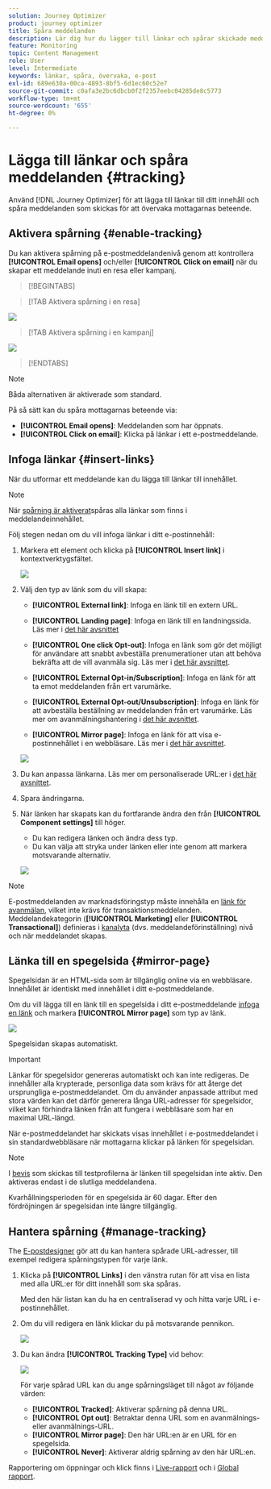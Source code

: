 ```yaml
---
solution: Journey Optimizer
product: journey optimizer
title: Spåra meddelanden
description: Lär dig hur du lägger till länkar och spårar skickade meddelanden
feature: Monitoring
topic: Content Management
role: User
level: Intermediate
keywords: länkar, spåra, övervaka, e-post
exl-id: 689e630a-00ca-4893-8bf5-6d1ec60c52e7
source-git-commit: c0afa3e2bc6dbcb0f2f2357eebc04285de8c5773
workflow-type: tm+mt
source-wordcount: '655'
ht-degree: 0%

---
```


# Lägga till länkar och spåra meddelanden {#tracking}

Använd [!DNL Journey Optimizer] för att lägga till länkar till ditt innehåll och spåra meddelanden som skickas för att övervaka mottagarnas beteende.

## Aktivera spårning {#enable-tracking}

Du kan aktivera spårning på e-postmeddelandenivå genom att kontrollera **[!UICONTROL Email opens]** och/eller **[!UICONTROL Click on email]** när du skapar ett meddelande inuti en resa eller kampanj.

>[!BEGINTABS]

>[!TAB Aktivera spårning i en resa]

![](assets/message-tracking-journey.png)

>[!TAB Aktivera spårning i en kampanj]

![](assets/message-tracking-campaign.png)

>[!ENDTABS]

>[!NOTE]
>
>Båda alternativen är aktiverade som standard.

På så sätt kan du spåra mottagarnas beteende via:

* **[!UICONTROL Email opens]**: Meddelanden som har öppnats.
* **[!UICONTROL Click on email]**: Klicka på länkar i ett e-postmeddelande.

## Infoga länkar {#insert-links}

När du utformar ett meddelande kan du lägga till länkar till innehållet.

>[!NOTE]
>
>När [spårning är aktiverat](#enable-tracking)spåras alla länkar som finns i meddelandeinnehållet.

Följ stegen nedan om du vill infoga länkar i ditt e-postinnehåll:

1. Markera ett element och klicka på **[!UICONTROL Insert link]** i kontextverktygsfältet.

   ![](assets/message-tracking-insert-link.png)

1. Välj den typ av länk som du vill skapa:

   * **[!UICONTROL External link]**: Infoga en länk till en extern URL.

   * **[!UICONTROL Landing page]**: Infoga en länk till en landningssida. Läs mer i [det här avsnittet](../landing-pages/get-started-lp.md)

   * **[!UICONTROL One click Opt-out]**: Infoga en länk som gör det möjligt för användare att snabbt avbeställa prenumerationer utan att behöva bekräfta att de vill avanmäla sig. Läs mer i [det här avsnittet](../privacy/opt-out.md#one-click-opt-out).

   * **[!UICONTROL External Opt-in/Subscription]**: Infoga en länk för att ta emot meddelanden från ert varumärke.

   * **[!UICONTROL External Opt-out/Unsubscription]**: Infoga en länk för att avbeställa beställning av meddelanden från ert varumärke. Läs mer om avanmälningshantering i [det här avsnittet](../privacy/opt-out.md#opt-out-management).

   * **[!UICONTROL Mirror page]**: Infoga en länk för att visa e-postinnehållet i en webbläsare. Läs mer i [det här avsnittet](#mirror-page).

   ![](assets/message-tracking-links.png)

1. Du kan anpassa länkarna. Läs mer om personaliserade URL:er i [det här avsnittet](../personalization/personalization-syntax.md#perso-urls).

1. Spara ändringarna.

1. När länken har skapats kan du fortfarande ändra den från **[!UICONTROL Component settings]** till höger.

   * Du kan redigera länken och ändra dess typ.
   * Du kan välja att stryka under länken eller inte genom att markera motsvarande alternativ.

   ![](assets/message-tracking-link-settings.png)

>[!NOTE]
>
>E-postmeddelanden av marknadsföringstyp måste innehålla en [länk för avanmälan](../privacy/opt-out.md#opt-out-management), vilket inte krävs för transaktionsmeddelanden. Meddelandekategorin (**[!UICONTROL Marketing]** eller **[!UICONTROL Transactional]**) definieras i [kanalyta](../configuration/channel-surfaces.md#email-type) (dvs. meddelandeförinställning) nivå och när meddelandet skapas.

## Länka till en spegelsida {#mirror-page}

Spegelsidan är en HTML-sida som är tillgänglig online via en webbläsare. Innehållet är identiskt med innehållet i ditt e-postmeddelande.

Om du vill lägga till en länk till en spegelsida i ditt e-postmeddelande [infoga en länk](#insert-links) och markera **[!UICONTROL Mirror page]** som typ av länk.

![](assets/message-tracking-mirror-page.png)

Spegelsidan skapas automatiskt.

>[!IMPORTANT]
>
>Länkar för spegelsidor genereras automatiskt och kan inte redigeras. De innehåller alla krypterade, personliga data som krävs för att återge det ursprungliga e-postmeddelandet. Om du använder anpassade attribut med stora värden kan det därför generera långa URL-adresser för spegelsidor, vilket kan förhindra länken från att fungera i webbläsare som har en maximal URL-längd.

När e-postmeddelandet har skickats visas innehållet i e-postmeddelandet i sin standardwebbläsare när mottagarna klickar på länken för spegelsidan.

>[!NOTE]
>
>I [bevis](preview.md#send-proofs) som skickas till testprofilerna är länken till spegelsidan inte aktiv. Den aktiveras endast i de slutliga meddelandena.

Kvarhållningsperioden för en spegelsida är 60 dagar. Efter den fördröjningen är spegelsidan inte längre tillgänglig.

## Hantera spårning {#manage-tracking}

The [E-postdesigner](content-from-scratch.md) gör att du kan hantera spårade URL-adresser, till exempel redigera spårningstypen för varje länk.

1. Klicka på **[!UICONTROL Links]** i den vänstra rutan för att visa en lista med alla URL:er för ditt innehåll som ska spåras.

   Med den här listan kan du ha en centraliserad vy och hitta varje URL i e-postinnehållet.

1. Om du vill redigera en länk klickar du på motsvarande pennikon.

   ![](assets/message-tracking-edit-links.png)

1. Du kan ändra **[!UICONTROL Tracking Type]** vid behov:

   ![](assets/message-tracking-edit-a-link.png)

   För varje spårad URL kan du ange spårningsläget till något av följande värden:

   * **[!UICONTROL Tracked]**: Aktiverar spårning på denna URL.
   * **[!UICONTROL Opt out]**: Betraktar denna URL som en avanmälnings- eller avanmälnings-URL.
   * **[!UICONTROL Mirror page]**: Den här URL:en är en URL för en spegelsida.
   * **[!UICONTROL Never]**: Aktiverar aldrig spårning av den här URL:en. <!--This information is saved: if the URL appears again in a future message, its tracking is automatically deactivated.-->

Rapportering om öppningar och klick finns i [Live-rapport](../reports/live-report.md) och i [Global rapport](../reports/global-report.md).
